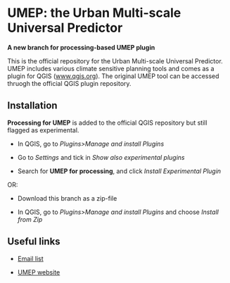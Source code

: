 # UMEP: the Urban Multi-scale Universal Predictor

**A new branch for processing-based UMEP plugin**

This is the official repository for the Urban Multi-scale Universal Predictor.
UMEP includes various climate sensitive planning tools and comes as a plugin
for QGIS (www.qgis.org). The original UMEP tool can be accessed thruogh the official
QGIS plugin repository.

## Installation
**Processing for UMEP** is added to the official QGIS repository but still flagged as experimental. 

- In QGIS, go to *Plugins>Manage and install Plugins* 

- Go to *Settings* and tick in *Show also experimental plugins*

- Search for **UMEP for processing**, and click *Install Experimental Plugin*

OR:
- Download this branch as a zip-file

- In QGIS, go to *Plugins>Manage and install Plugins* and choose *Install from Zip*
 

## Useful links

- [Email list](https://www.lists.rdg.ac.uk/mailman/listinfo/met-umep)

- [UMEP website](https://umep-docs.readthedocs.io/en/latest/index.html)
